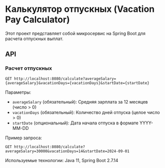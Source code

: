 # Калькулятор отпускных (Vacation Pay Calculator)

Этот проект представляет собой микросервис на Spring Boot для расчета отпускных выплат. 

## API

### Расчет отпускных

```
GET http://localhost:8080/calculate?averageSalary={averageSalary}&vacationDays={vacationDays}&startDate={startDate}
```

Параметры:
- `averageSalary` (обязательный): Средняя зарплата за 12 месяцев (число > 0)
- `vacationDays` (обязательный): Количество дней отпуска (целое число > 0)
- `startDate` (опциональный): Дата начала отпуска в формате YYYY-MM-DD

Пример запроса:
```
GET http://localhost:8080/calculate?averageSalary=30000&vacationDays=14&startDate=2024-09-01
```

Используемые технологии: Java 11, Spring Boot 2.7.14
